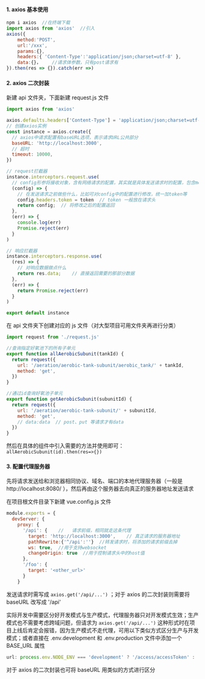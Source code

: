 #### 1. axios 基本使用

```js
npm i axios  //在终端下载
import axios from 'axios'  //引入
axios({
    method:'POST',
    url:'/xxx',
    params:{},
    headers:{ 'Content-Type':'application/json;charset=utf-8' },
    data:{}，	//请求体参数，只有post请求有
}).then(res => {}).catch(err =>)
```



#### 2. axios 二次封装

新建 api 文件夹，下面新建 request.js 文件

```js
import axios from 'axios'

axios.defaults.headers['Content-Type'] = 'application/json;charset=utf-8'
// 创建axios实例
const instance = axios.create({
  // axios中请求配置有baseURL选项，表示请求URL公共部分
  baseURL: 'http://localhost:3000',
  // 超时
  timeout: 10000,
})

// request拦截器
instance.interceptors.request.use(
  // config形参将接收对象，含有网络请求的配置，其实就是具体发送请求时的配置，包含method,url,data等
  (config) => {
    // 在发送请求之前做些什么，比如可对config中的配置进行修改，统一加token等
    config.headers.token = token  // token 一般放在请求头
    return config;	// 将修改之后的配置返回
  },
  (err) => {
    console.log(err)
    Promise.reject(err)
  }
)

// 响应拦截器
instance.interceptors.response.use(
  (res) => {
    // 对响应数据做点什么
    return res.data;	// 直接返回需要的那部分数据
  },
  (err) => {
    return Promise.reject(err)
  }
)

export default instance
```

在 api 文件夹下创建对应的 js 文件（对大型项目可用文件夹再进行分类）

```js
import request from './request.js' 

//查询指定好氧池下的所有子单元
export function allAerobicSubunit(tankId) {
  return request({
    url: '/aeration/aerobic-tank-subunit/aerobic_tank/' + tankId,
    method: 'get',
  })
}

//通过id查询好氧池子单元
export function getAerobicSubunit(subunitId) {
  return request({
    url: '/aeration/aerobic-tank-subunit/' + subunitId,
    method: 'get',
    // data:data  // post、put 等请求才有data
  })
}
```

然后在具体的组件中引入需要的方法并使用即可： `allAerobicSubunit(id).then(res=>{})`



#### 3. 配置代理服务器

先将请求发送给和浏览器相同协议、域名、端口的本地代理服务器（一般是 http://localhost:8080/ ），然后再由这个服务器去向真正的服务器地址发送请求

在项目根文件目录下新建 vue.config.js 文件

```javascript
module.exports = {
  devServer: {
    proxy: {
      '/api': {    //	请求前缀，相同就走这条代理
        target: 'http://localhost:3000',	// 真正请求的服务器地址
        pathRewrite:{'^/api':''}  //转发请求时，将添加的请求前缀去掉
        ws: true,  //用于支持websocket
        changeOrigin: true  //用于控制请求头中的host值
      },
      '/foo': {
        target: '<other_url>'
      }
    }
```

发送请求时需写成 `axios.get('/api/...')` ；对于 axios 的二次封装则需要将 baseURL 改写成 '/api'

实际开发中需要区分好开发模式与生产模式，代理服务器只对开发模式生效；生产模式也不需要考虑跨域问题，但请求为 `axios.get('/api/...')` 这种形式时在项目上线后肯定会报错，因为生产模式不走代理，可用以下类似方式区分生产与开发模式；或者直接在 .env.development 和 .env.production 文件中添加一个 BASE_URL 属性

```js
url: process.env.NODE_ENV === 'development' ? '/access/accessToken' : 'http://124.70.195.185:8090/accessToken',
```

对于 axios 的二次封装也可将 baseURL 用类似的方式进行区分

